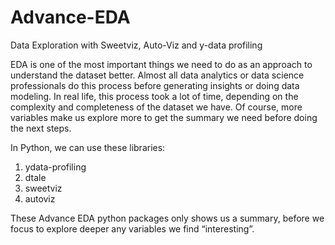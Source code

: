 # Advance-EDA
Data Exploration with Sweetviz, Auto-Viz and y-data profiling

EDA is one of the most important things we need to do as an approach to understand the dataset better.
Almost all data analytics or data science professionals do this process before generating insights or doing data modeling. 
In real life, this process took a lot of time, depending on the complexity and completeness of the dataset we have. Of course, more variables make us explore more to get the summary we need before doing the next steps.

In Python, we can use these libraries:
1) ydata-profiling
2) dtale
3) sweetviz
4) autoviz

These Advance EDA python packages only shows us a summary, before we focus to explore deeper any variables we find “interesting”.
